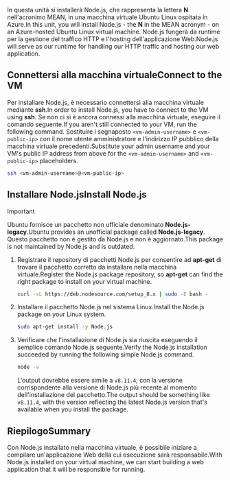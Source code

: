 <span data-ttu-id="92d06-101">In questa unità si installerà Node.js, che rappresenta la lettera **N** nell'acronimo MEAN, in una macchina virtuale Ubuntu Linux ospitata in Azure.</span><span class="sxs-lookup"><span data-stu-id="92d06-101">In this unit, you will install Node.js - the **N** in the MEAN acronym - on an Azure-hosted Ubuntu Linux virtual machine.</span></span> <span data-ttu-id="92d06-102">Node.js fungerà da runtime per la gestione del traffico HTTP e l'hosting dell'applicazione Web.</span><span class="sxs-lookup"><span data-stu-id="92d06-102">Node.js will serve as our runtime for handling our HTTP traffic and hosting our web application.</span></span>

## <a name="connect-to-the-vm"></a><span data-ttu-id="92d06-103">Connettersi alla macchina virtuale</span><span class="sxs-lookup"><span data-stu-id="92d06-103">Connect to the VM</span></span>

<span data-ttu-id="92d06-104">Per installare Node.js, è necessario connettersi alla macchina virtuale mediante **ssh**.</span><span class="sxs-lookup"><span data-stu-id="92d06-104">In order to install Node.js, you have to connect to the VM using **ssh**.</span></span> <span data-ttu-id="92d06-105">Se non ci si è ancora connessi alla macchina virtuale, eseguire il comando seguente.</span><span class="sxs-lookup"><span data-stu-id="92d06-105">If you aren't still connected to your VM, run the following command.</span></span> <span data-ttu-id="92d06-106">Sostituire i segnaposto `<vm-admin-username>` e `<vm-public-ip>` con il nome utente amministratore e l'indirizzo IP pubblico della macchina virtuale precedenti.</span><span class="sxs-lookup"><span data-stu-id="92d06-106">Substitute your admin username and your VM's public IP address from above for the `<vm-admin-username>` and `<vm-public-ip>` placeholders.</span></span>

```bash
ssh <vm-admin-username>@<vm-public-ip>
```

## <a name="install-nodejs"></a><span data-ttu-id="92d06-107">Installare Node.js</span><span class="sxs-lookup"><span data-stu-id="92d06-107">Install Node.js</span></span>

> [!Important]
> <span data-ttu-id="92d06-108">Ubuntu fornisce un pacchetto non ufficiale denominato **Node.js-legacy**.</span><span class="sxs-lookup"><span data-stu-id="92d06-108">Ubuntu provides an unofficial package called **Node.js-legacy**.</span></span> <span data-ttu-id="92d06-109">Questo pacchetto non è gestito da Node.js e non è aggiornato.</span><span class="sxs-lookup"><span data-stu-id="92d06-109">This package is not maintained by Node.js and is outdated.</span></span>

1. <span data-ttu-id="92d06-110">Registrare il repository di pacchetti Node.js per consentire ad **apt-get** di trovare il pacchetto corretto da installare nella macchina virtuale.</span><span class="sxs-lookup"><span data-stu-id="92d06-110">Register the Node.js package repository, so **apt-get** can find the right package to install on your virtual machine.</span></span>

    ```bash
    curl -sL https://deb.nodesource.com/setup_8.x | sudo -E bash -
    ```

1. <span data-ttu-id="92d06-111">Installare il pacchetto Node.js nel sistema Linux.</span><span class="sxs-lookup"><span data-stu-id="92d06-111">Install the Node.js package on your Linux system.</span></span>

    ```bash
    sudo apt-get install -y Node.js
    ```

1. <span data-ttu-id="92d06-112">Verificare che l'installazione di Node.js sia riuscita eseguendo il semplice comando Node.js seguente.</span><span class="sxs-lookup"><span data-stu-id="92d06-112">Verify the Node.js installation succeeded by running the following simple Node.js command.</span></span>

    ```bash
    node -v
    ```

    <span data-ttu-id="92d06-113">L'output dovrebbe essere simile a `v8.11.4`, con la versione corrispondente alla versione di Node.js più recente al momento dell'installazione del pacchetto.</span><span class="sxs-lookup"><span data-stu-id="92d06-113">The output should be something like `v8.11.4`, with the version reflecting the latest Node.js version that's available when you install the package.</span></span>

## <a name="summary"></a><span data-ttu-id="92d06-114">Riepilogo</span><span class="sxs-lookup"><span data-stu-id="92d06-114">Summary</span></span>

<span data-ttu-id="92d06-115">Con Node.js installato nella macchina virtuale, è possibile iniziare a compilare un'applicazione Web della cui esecuzione sarà responsabile.</span><span class="sxs-lookup"><span data-stu-id="92d06-115">With Node.js installed on your virtual machine, we can start building a web application that it will be responsible for running.</span></span>